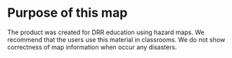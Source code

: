 # Purpose of this map

The product was created for DRR education using hazard maps. We recommend that  the users use this material in classrooms. We do not show correctness of map information when occur any disasters.

